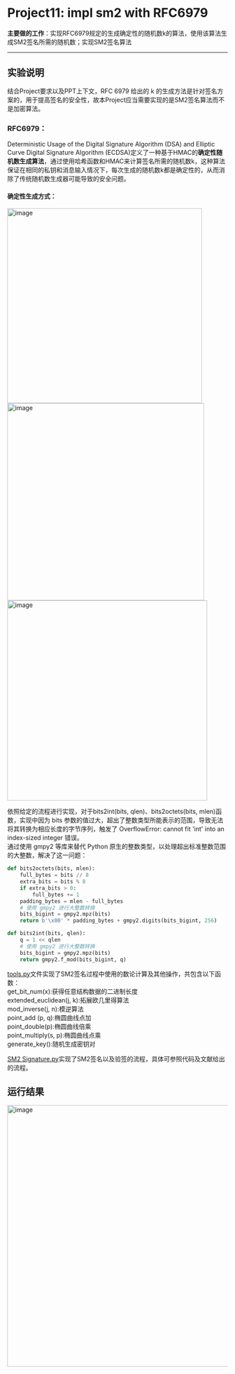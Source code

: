 # Project11: impl sm2 with RFC6979  
**主要做的工作**：实现RFC6979规定的生成确定性的随机数k的算法，使用该算法生成SM2签名所需的随机数；实现SM2签名算法  
***
## 实验说明
结合Project要求以及PPT上下文，RFC 6979 给出的 k 的生成方法是针对签名方案的，用于提高签名的安全性，故本Project应当需要实现的是SM2签名算法而不是加密算法。  
  
### RFC6979：
Deterministic Usage of the Digital Signature Algorithm (DSA) and Elliptic Curve Digital Signature Algorithm (ECDSA)定义了一种基于HMAC的**确定性随机数生成算法**，通过使用哈希函数和HMAC来计算签名所需的随机数k，这种算法保证在相同的私钥和消息输入情况下，每次生成的随机数k都是确定性的，从而消除了传统随机数生成器可能导致的安全问题。  
#### 确定性生成方式：  
<img width="445" alt="image" src="https://github.com/Dianyudengdeng/homework-group-113/assets/93588357/5ecebeee-a5be-4d5c-982c-41c4729d999c">  
<img width="450" alt="image" src="https://github.com/Dianyudengdeng/homework-group-113/assets/93588357/d7134987-dd5f-40fb-8979-7577259dd766">  
<img width="457" alt="image" src="https://github.com/Dianyudengdeng/homework-group-113/assets/93588357/71426582-8f2f-41ac-8909-7f7f1618901b">  

依照给定的流程进行实现，对于bits2int(bits, qlen)、bits2octets(bits, mlen)函数，实现中因为 bits 参数的值过大，超出了整数类型所能表示的范围，导致无法将其转换为相应长度的字节序列，触发了 OverflowError: cannot fit 'int' into an index-sized integer 错误。  
通过使用 gmpy2 等库来替代 Python 原生的整数类型，以处理超出标准整数范围的大整数，解决了这一问题：  
```python
def bits2octets(bits, mlen):
    full_bytes = bits // 8
    extra_bits = bits % 8
    if extra_bits > 0:
        full_bytes += 1
    padding_bytes = mlen - full_bytes
    # 使用 gmpy2 进行大整数转换
    bits_bigint = gmpy2.mpz(bits)
    return b'\x00' * padding_bytes + gmpy2.digits(bits_bigint, 256)

def bits2int(bits, qlen):
    q = 1 << qlen
    # 使用 gmpy2 进行大整数转换
    bits_bigint = gmpy2.mpz(bits)
    return gmpy2.f_mod(bits_bigint, q)
 ```
[tools.py](https://github.com/Dianyudengdeng/homework-group-113/blob/main/Project11/tools.py)文件实现了SM2签名过程中使用的数论计算及其他操作，共包含以下函数：  
get_bit_num(x):获得任意结构数据的二进制长度  
extended_euclidean(j, k):拓展欧几里得算法  
mod_inverse(j, n):模逆算法  
point_add (p, q):椭圆曲线点加  
point_double(p):椭圆曲线倍乘  
point_multiply(s, p):椭圆曲线点乘  
generate_key():随机生成密钥对  

[SM2 Signature.py](https://github.com/Dianyudengdeng/homework-group-113/blob/main/Project11/SM2%20Signature.py)实现了SM2签名以及验签的流程，具体可参照代码及文献给出的流程。  


## 运行结果
<img width="597" alt="image" src="https://github.com/Dianyudengdeng/homework-group-113/assets/93588357/b0c54d92-028f-45cc-94ff-f951d734b37a">
